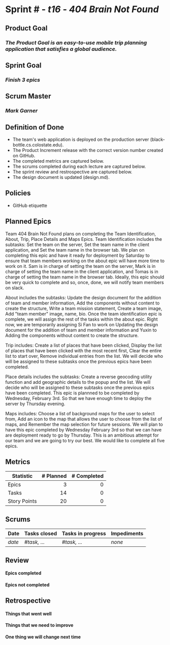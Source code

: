 # Sprint # - *t16* - *404 Brain Not Found*

## Product Goal
### *The Product Goal is an easy-to-use mobile trip planning application that satisfies a global audience.*

## Sprint Goal
### *Finish 3 epics*

## Scrum Master
### *Mark Garner*

## Definition of Done

* The team's web application is deployed on the production server (black-bottle.cs.colostate.edu).
* The Product Increment release with the correct version number created on GitHub.
* The completed metrics are captured below.
* The scrums completed during each lecture are captured below.
* The sprint review and restrospective are captured below.
* The design document is updated (design.md).


## Policies

* GitHub etiquette


## Planned Epics

Team 404 Brain Not Found plans on completing the Team Identification, About, Trip, Place Details and Maps Epics.
Team Identification includes the subtasks: Set the team on the server, Set the team name in the client application, and Set the team name in the browser tab.
We plan on completing this epic and have it ready for deployment by Saturday to ensure that team members working on the about epic will have more time to work on it. Sam is in charge of setting the team on the server, Mark is in charge of setting the team name in the client application, and Tomas is in charge of setting the team name in the browser tab. Ideally, this epic should be very quick to complete and so, once, done, we will notify team members on slack.

About includes the subtasks: Update the design document for the addition of team and member information, Add the components without content to create the structure, Write a team mission statement, Create a team image, Add "team member" image, name, bio. Once the team identification epic is complete, we will assign the rest of the tasks within the about epic. Right now, we are temporarily assigning Si Fan to work on Updating the design document for the addition of team and member information and Yuxin to Adding the components without content to create the structure.

Trip includes: Create a list of places that have been clicked, Display the list of places that have been clicked with the most recent first, Clear the entire list to start over, Remove individual entries from the list. We will decide who will be assigned to these subtasks once the previous epics have been completed.

Place details includes the subtasks: Create a reverse geocoding utility function and add geographic details to the popup and the list. We will decide who will be assigned to these subtasks once the previous epics have been completed. This epic is plannned to be completed by Wednesday, February 3rd. So that we have enough time to deploy the server by Thursday evening.

Maps includes: Choose a list of background maps for the user to select from, Add an icon to the map that allows  the user to choose from the list of maps, and Remember the map selection for future sessions. We will plan to have this epic completed by Wednesday February 3rd so that we can have are deployment ready to go by Thursday. This is an ambitious attempt for our team and we are going to try our best. We would like to complete all five epics.


## Metrics

| Statistic | # Planned | # Completed |
| --- | ---: | ---: |
| Epics | 3 | 0 |
| Tasks |  14   | 0 | 
| Story Points |  20  | 0 | 


## Scrums

| Date | Tasks closed  | Tasks in progress | Impediments |
| :--- | :--- | :--- | :--- |
| *date* | *#task, ...* | *#task, ...* | *none* | 


## Review

#### Epics completed  

#### Epics not completed 


## Retrospective

#### Things that went well

#### Things that we need to improve

#### One thing we will change next time
